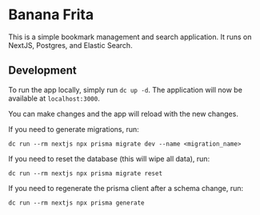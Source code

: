# Banana Frita

This is a simple bookmark management and search application. It runs on NextJS, Postgres, and Elastic Search.

## Development

To run the app locally, simply run `dc up -d`. The application will now be available at `localhost:3000`.

You can make changes and the app will reload with the new changes.

If you need to generate migrations, run:

```
dc run --rm nextjs npx prisma migrate dev --name <migration_name>
```

If you need to reset the database (this will wipe all data), run:

```
dc run --rm nextjs npx prisma migrate reset
```

If you need to regenerate the prisma client after a schema change, run:

```
dc run --rm nextjs npx prisma generate
```
